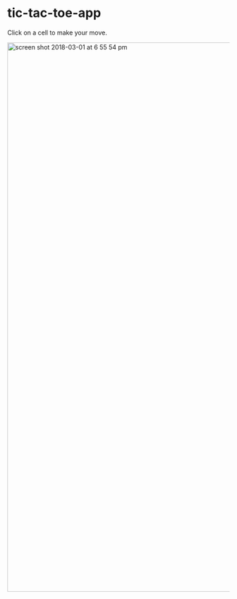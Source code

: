 # tic-tac-toe-app
Click on a cell to make your move.

<img width="1244" alt="screen shot 2018-03-01 at 6 55 54 pm" src="https://user-images.githubusercontent.com/26193071/36881311-427129c6-1d82-11e8-86b2-65a15f2dae1b.png">
